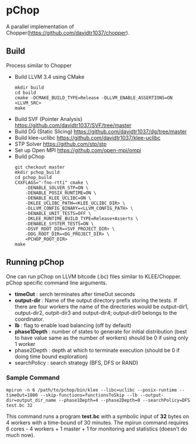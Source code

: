 # pChop

A parallel implementation of Chopper(https://github.com/davidtr1037/chopper).

## Build

  Process similar to Chopper 

* Build LLVM 3.4 using CMake
  ```
  mkdir build
  cd build
  cmake -DCMAKE_BUILD_TYPE=Release -DLLVM_ENABLE_ASSERTIONS=ON <LLVM_SRC>
  make
  ```
* Build SVF (Pointer Analysis)
  https://github.com/davidtr1037/SVF/tree/master
* Build DG (Static Slicing)
  https://github.com/davidtr1037/dg/tree/master
* Build klee-uclibc
  https://github.com/davidtr1037/klee-uclibc
* STP Solver
  https://github.com/stp/stp
* Set up Open MPI 
  https://github.com/open-mpi/ompi 
* Build pChop
  ```
  git checkout master
  mkdir pchop_build
  cd pchop_build
  CXXFLAGS="-fno-rtti" cmake \ 
      -DENABLE_SOLVER_STP=ON \
      -DENABLE_POSIX_RUNTIME=ON \
      -DENABLE_KLEE_UCLIBC=ON \
      -DKLEE_UCLIBC_PATH=<KLEE_UCLIBC_DIR> \
      -DLLVM_CONFIG_BINARY=<LLVM_CONFIG_PATH> \
      -DENABLE_UNIT_TESTS=OFF \
      -DKLEE_RUNTIME_BUILD_TYPE=Release+Asserts \
      -DENABLE_SYSTEM_TESTS=ON \
      -DSVF_ROOT_DIR=<SVF_PROJECT_DIR> \
      -DDG_ROOT_DIR=<DG_PROJECT_DIR> \
      <PCHOP_ROOT_DIR>
  make
  ```
  
## Running pChop

One can run pChop on LLVM bitcode (.bc) files similar to KLEE/Chopper. 
pChop specific command line arguments.
* **timeOut** : serch terminates after timeOut seconds
* **output-dir** : Name of the output directory prefix storing the tests. If there are four workers
              the name of the directories would be output-dir1, output-dir2, outpit-dir3 and
              output-dir4; output-dir0 belongs to the coordinator.
* **lb** : flag to enable load balancing (off by default)
* **phase1Depth** : number of states to generate for initial distribution (best to have value same as the number of workers)
               should be 0 if using only 1 worker
* phase2Depth : depth at which to terminate execution (should be 0 if doing time bound exploration)
* searchPolicy : search strategy (BFS, DFS or RAND)

### Sample Command
```
mpirun -n 6 /path/to/pchop/bin/klee --libc=uclibc --posix-runtime --timeOut=1800 --skip-functions=functionsToSkip --lb --output-dir=output_dir_name --phase1Depth=4 --phase2Depth=0 --searchPolicy=DFS test.bc 32
```

This command runs a program **test.bc** with a symbolic input of **32** bytes on 4 workers with a time-bound of 30 minutes. The mpirun command requires 6 cores - 4 workers + 1 master + 1 for monitoring and statistics (doesn't do much now).


